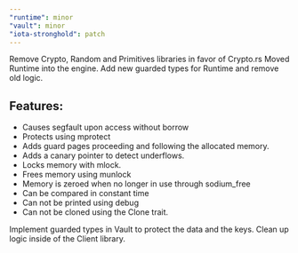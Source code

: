 ```yaml
---
"runtime": minor
"vault": minor
"iota-stronghold": patch
---
```


Remove Crypto, Random and Primitives libraries in favor of Crypto.rs
Moved Runtime into the engine. 
Add new guarded types for Runtime and remove old logic. 
## Features:
* Causes segfault upon access without borrow
* Protects using mprotect
* Adds guard pages proceeding and following the allocated memory.
* Adds a canary pointer to detect underflows. 
* Locks memory with mlock.
* Frees memory using munlock
* Memory is zeroed when no longer in use through sodium_free
* Can be compared in constant time
* Can not be printed using debug
* Can not be cloned using the Clone trait.

Implement guarded types in Vault to protect the data and the keys.
Clean up logic inside of the Client library.